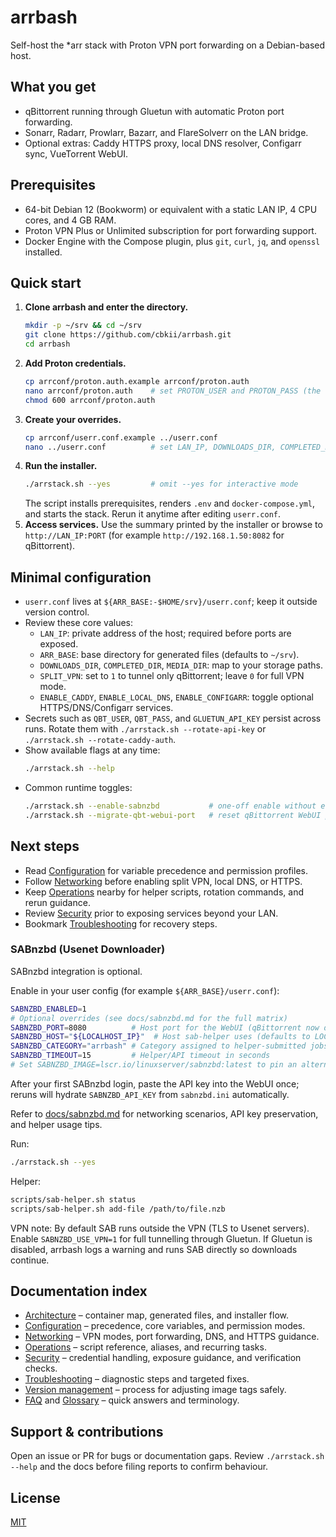 # arrbash

Self-host the *arr stack with Proton VPN port forwarding on a Debian-based host.

## What you get
- qBittorrent running through Gluetun with automatic Proton port forwarding.
- Sonarr, Radarr, Prowlarr, Bazarr, and FlareSolverr on the LAN bridge.
- Optional extras: Caddy HTTPS proxy, local DNS resolver, Configarr sync, VueTorrent WebUI.

## Prerequisites
- 64-bit Debian 12 (Bookworm) or equivalent with a static LAN IP, 4 CPU cores, and 4 GB RAM.
- Proton VPN Plus or Unlimited subscription for port forwarding support.
- Docker Engine with the Compose plugin, plus `git`, `curl`, `jq`, and `openssl` installed.

## Quick start
1. **Clone arrbash and enter the directory.**
   ```bash
   mkdir -p ~/srv && cd ~/srv
   git clone https://github.com/cbkii/arrbash.git
   cd arrbash
   ```
2. **Add Proton credentials.**
   ```bash
   cp arrconf/proton.auth.example arrconf/proton.auth
   nano arrconf/proton.auth    # set PROTON_USER and PROTON_PASS (the script appends +pmp)
   chmod 600 arrconf/proton.auth
   ```
3. **Create your overrides.**
   ```bash
   cp arrconf/userr.conf.example ../userr.conf
   nano ../userr.conf          # set LAN_IP, DOWNLOADS_DIR, COMPLETED_DIR, MEDIA_DIR
   ```
4. **Run the installer.**
   ```bash
   ./arrstack.sh --yes         # omit --yes for interactive mode
   ```
   The script installs prerequisites, renders `.env` and `docker-compose.yml`, and starts the stack. Rerun it anytime after editing `userr.conf`.
5. **Access services.** Use the summary printed by the installer or browse to `http://LAN_IP:PORT` (for example `http://192.168.1.50:8082` for qBittorrent).

## Minimal configuration
- `userr.conf` lives at `${ARR_BASE:-$HOME/srv}/userr.conf`; keep it outside version control.
- Review these core values:
  - `LAN_IP`: private address of the host; required before ports are exposed.
  - `ARR_BASE`: base directory for generated files (defaults to `~/srv`).
  - `DOWNLOADS_DIR`, `COMPLETED_DIR`, `MEDIA_DIR`: map to your storage paths.
  - `SPLIT_VPN`: set to `1` to tunnel only qBittorrent; leave `0` for full VPN mode.
  - `ENABLE_CADDY`, `ENABLE_LOCAL_DNS`, `ENABLE_CONFIGARR`: toggle optional HTTPS/DNS/Configarr services.
- Secrets such as `QBT_USER`, `QBT_PASS`, and `GLUETUN_API_KEY` persist across runs. Rotate them with `./arrstack.sh --rotate-api-key` or `./arrstack.sh --rotate-caddy-auth`.
- Show available flags at any time:
  ```bash
  ./arrstack.sh --help
  ```
- Common runtime toggles:
  ```bash
  ./arrstack.sh --enable-sabnzbd           # one-off enable without editing userr.conf
  ./arrstack.sh --migrate-qbt-webui-port   # reset qBittorrent WebUI port to the canonical 8082 default
  ```

## Next steps
- Read [Configuration](./docs/configuration.md) for variable precedence and permission profiles.
- Follow [Networking](./docs/networking.md) before enabling split VPN, local DNS, or HTTPS.
- Keep [Operations](./docs/operations.md) nearby for helper scripts, rotation commands, and rerun guidance.
- Review [Security](./docs/security.md) prior to exposing services beyond your LAN.
- Bookmark [Troubleshooting](./docs/troubleshooting.md) for recovery steps.

### SABnzbd (Usenet Downloader)

SABnzbd integration is optional.

Enable in your user config (for example `${ARR_BASE}/userr.conf`):

```bash
SABNZBD_ENABLED=1
# Optional overrides (see docs/sabnzbd.md for the full matrix)
SABNZBD_PORT=8080          # Host port for the WebUI (qBittorrent now defaults to 8082)
SABNZBD_HOST="${LOCALHOST_IP}"  # Host sab-helper uses (defaults to LOCALHOST_IP)
SABNZBD_CATEGORY="arrbash" # Category assigned to helper-submitted jobs
SABNZBD_TIMEOUT=15         # Helper/API timeout in seconds
# Set SABNZBD_IMAGE=lscr.io/linuxserver/sabnzbd:latest to pin an alternate container tag
```

After your first SABnzbd login, paste the API key into the WebUI once; reruns will hydrate
`SABNZBD_API_KEY` from `sabnzbd.ini` automatically.

Refer to [docs/sabnzbd.md](docs/sabnzbd.md) for networking scenarios, API key preservation,
and helper usage tips.

Run:

```bash
./arrstack.sh --yes
```

Helper:

```bash
scripts/sab-helper.sh status
scripts/sab-helper.sh add-file /path/to/file.nzb
```

VPN note:
By default SAB runs outside the VPN (TLS to Usenet servers). Enable `SABNZBD_USE_VPN=1` for full tunnelling through Gluetun.
If Gluetun is disabled, arrbash logs a warning and runs SAB directly so downloads continue.

## Documentation index
- [Architecture](./docs/architecture.md) – container map, generated files, and installer flow.
- [Configuration](./docs/configuration.md) – precedence, core variables, and permission modes.
- [Networking](./docs/networking.md) – VPN modes, port forwarding, DNS, and HTTPS guidance.
- [Operations](./docs/operations.md) – script reference, aliases, and recurring tasks.
- [Security](./docs/security.md) – credential handling, exposure guidance, and verification checks.
- [Troubleshooting](./docs/troubleshooting.md) – diagnostic steps and targeted fixes.
- [Version management](./docs/version-management.md) – process for adjusting image tags safely.
- [FAQ](./docs/faq.md) and [Glossary](./docs/glossary.md) – quick answers and terminology.

## Support & contributions
Open an issue or PR for bugs or documentation gaps. Review `./arrstack.sh --help` and the docs before filing reports to confirm behaviour.

## License
[MIT](./LICENSE)
